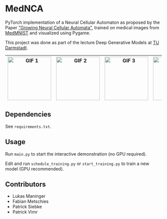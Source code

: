 # MedNCA
PyTorch implementation of a Neural Cellular Automaton as proposed by the Paper ["Growing Neural Cellular Automata"](https://distill.pub/2020/growing-ca/), trained on medical images from [MedMNIST](https://medmnist.com/) and visualized using Pygame.

This project was done as part of the lecture Deep Generative Models at [TU Darmstadt](https://www.tu-darmstadt.de/index.en.jsp).

| <img src="demo/frames/videos/mednca_blood0_800steps.gif" alt="GIF 1" width="140" height="140" /> | <img src="demo/frames/videos/mednca_blood0_regeneration.gif" alt="GIF 2" width="140" height="140" /> | <img src="demo/frames/videos/mednca_retina0_200steps.gif" alt="GIF 3" width="140" height="140" /> | <img src="demo/frames/videos/mednca_retina0_regeneration.gif" alt="GIF 4" width="140" height="140" /> |
| ------------------------------------------------------------ | ------------------------------------------------------------ | ------------------------------------------------------------ | ------------------------------------------------------------ |

## Dependencies

See `requirements.txt`.

## Usage

Run `main.py` to start the interactive demonstration (no GPU required).

Edit and run `schedule_training.py` or `start_training.py` to train a new model (GPU recommended).

## Contributors

- Lukas Maninger
- Fabian Metschies
- Patrick Siebke
- Patrick Vimr
